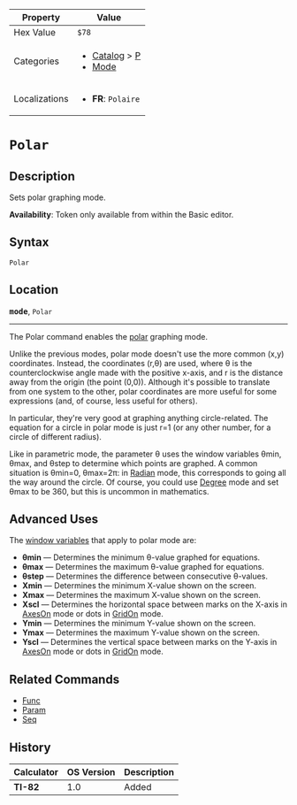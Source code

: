 | Property      | Value |
|---------------|-------|
| Hex Value     | `$78`|
| Categories    | <ul><li>[Catalog](<../categories/Catalog.md>) > [P](<../categories/Catalog.md#P>)</li><li>[Mode](<../categories/Mode.md>)</li></ul> |
| Localizations | <ul><li><b>FR</b>: `Polaire`</li></ul> |

# `Polar`

## Description
Sets polar graphing mode.


<b>Availability</b>: Token only available from within the Basic editor.

## Syntax
`Polar`

## Location
<tt><kbd><b>mode</b></kbd></tt>, `Polar`
<hr>

The Polar command enables the [polar](/graphing-mode#polar) graphing mode.

Unlike the previous modes, polar mode doesn't use the more common (x,y) coordinates. Instead, the coordinates (r,θ) are used, where θ is the counterclockwise angle made with the positive x-axis, and r is the distance away from the origin (the point (0,0)). Although it's possible to translate from one system to the other, polar coordinates are more useful for some expressions (and, of course, less useful for others).

In particular, they're very good at graphing anything circle-related. The equation for a circle in polar mode is just r=1 (or any other number, for a circle of different radius).

Like in parametric mode, the parameter θ uses the window variables θmin, θmax, and θstep to determine which points are graphed. A common situation is θmin=0, θmax=2π: in [Radian](/radian-mode) mode, this corresponds to going all the way around the circle. Of course, you could use [Degree](/degree-mode) mode and set θmax to be 360, but this is uncommon in mathematics.

## Advanced Uses

The [window variables](/system-variables#window) that apply to polar mode are:

*   **θmin** — Determines the minimum θ-value graphed for equations.
*   **θmax** — Determines the maximum θ-value graphed for equations.
*   **θstep** — Determines the difference between consecutive θ-values.
*   **Xmin** — Determines the minimum X-value shown on the screen.
*   **Xmax** — Determines the maximum X-value shown on the screen.
*   **Xscl** — Determines the horizontal space between marks on the X-axis in [AxesOn](/axeson) mode or dots in [GridOn](/gridon) mode.
*   **Ymin** — Determines the minimum Y-value shown on the screen.
*   **Ymax** — Determines the maximum Y-value shown on the screen.
*   **Yscl** — Determines the vertical space between marks on the Y-axis in [AxesOn](/axeson) mode or dots in [GridOn](/gridon) mode.

## Related Commands

*   [Func](/func)
*   [Param](/param)
*   [Seq](/seq-mode)

## History
| Calculator | OS Version | Description |
|------------|------------|-------------|
| <b>TI-82</b> | 1.0 | Added |


